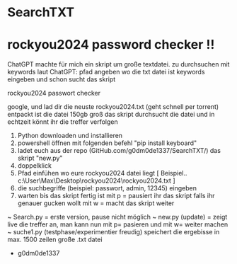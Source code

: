 # SearchTXT

# rockyou2024 password checker !!

ChatGPT machte für mich ein skript um große textdatei. zu durchsuchen mit keywords
laut ChatGPT:
pfad angeben wo die txt datei ist
keywords eingeben
und schon sucht das skript

rockyou2024 passwort checker

google, und lad dir die neuste rockyou2024.txt
(geht schnell per torrent)
entpackt ist die datei 150gb groß
das skript durchsucht die datei und in echtzeit könnt ihr die treffer verfolgen


1. Python downloaden und installieren
2. powershell öffnen mit folgenden befehl "pip install keyboard"
3. ladet euch aus der repo (GitHub.com/g0dm0de1337/SearchTXT/) das skript "new.py"
4. doppelklick
5. Pfad einfühen wo eure rockyou2024 datei liegt
[ Beispiel.. c:\User\Max\Desktop\rockyou2024\rockyou2024.txt ]
6. die suchbegriffe (beispiel: passwort, admin, 12345) eingeben
7. warten bis das skript fertig ist
mit p = pausiert ihr das skript falls ihr genauer gucken wollt
mit w = macht das skript weiter

~ Search.py = erste version, pause nicht möglich
~ new.py (update) = zeigt live die treffer an, man kann nun mit p= pasieren und mit w= weiter machen 
~ suche1.py (testphase/experimentier freudig) speichert die ergebisse in max. 1500 zeilen große .txt datei


- g0dm0de1337
